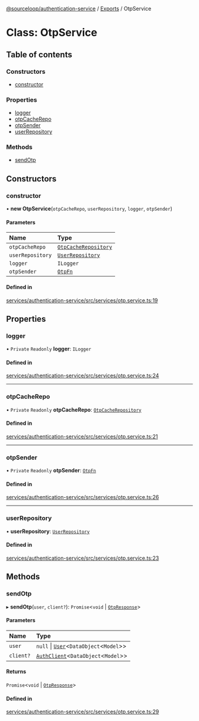 [@sourceloop/authentication-service](../README.md) / [Exports](../modules.md) / OtpService

# Class: OtpService

## Table of contents

### Constructors

- [constructor](OtpService.md#constructor)

### Properties

- [logger](OtpService.md#logger)
- [otpCacheRepo](OtpService.md#otpcacherepo)
- [otpSender](OtpService.md#otpsender)
- [userRepository](OtpService.md#userrepository)

### Methods

- [sendOtp](OtpService.md#sendotp)

## Constructors

### constructor

• **new OtpService**(`otpCacheRepo`, `userRepository`, `logger`, `otpSender`)

#### Parameters

| Name | Type |
| :------ | :------ |
| `otpCacheRepo` | [`OtpCacheRepository`](OtpCacheRepository.md) |
| `userRepository` | [`UserRepository`](UserRepository.md) |
| `logger` | `ILogger` |
| `otpSender` | [`OtpFn`](../modules.md#otpfn) |

#### Defined in

[services/authentication-service/src/services/otp.service.ts:19](https://github.com/sourcefuse/loopback4-microservice-catalog/blob/93a7f917/services/authentication-service/src/services/otp.service.ts#L19)

## Properties

### logger

• `Private` `Readonly` **logger**: `ILogger`

#### Defined in

[services/authentication-service/src/services/otp.service.ts:24](https://github.com/sourcefuse/loopback4-microservice-catalog/blob/93a7f917/services/authentication-service/src/services/otp.service.ts#L24)

___

### otpCacheRepo

• `Private` `Readonly` **otpCacheRepo**: [`OtpCacheRepository`](OtpCacheRepository.md)

#### Defined in

[services/authentication-service/src/services/otp.service.ts:21](https://github.com/sourcefuse/loopback4-microservice-catalog/blob/93a7f917/services/authentication-service/src/services/otp.service.ts#L21)

___

### otpSender

• `Private` `Readonly` **otpSender**: [`OtpFn`](../modules.md#otpfn)

#### Defined in

[services/authentication-service/src/services/otp.service.ts:26](https://github.com/sourcefuse/loopback4-microservice-catalog/blob/93a7f917/services/authentication-service/src/services/otp.service.ts#L26)

___

### userRepository

• **userRepository**: [`UserRepository`](UserRepository.md)

#### Defined in

[services/authentication-service/src/services/otp.service.ts:23](https://github.com/sourcefuse/loopback4-microservice-catalog/blob/93a7f917/services/authentication-service/src/services/otp.service.ts#L23)

## Methods

### sendOtp

▸ **sendOtp**(`user`, `client?`): `Promise`<`void` \| [`OtpResponse`](../interfaces/OtpResponse.md)\>

#### Parameters

| Name | Type |
| :------ | :------ |
| `user` | ``null`` \| [`User`](User.md)<`DataObject`<`Model`\>\> |
| `client?` | [`AuthClient`](AuthClient.md)<`DataObject`<`Model`\>\> |

#### Returns

`Promise`<`void` \| [`OtpResponse`](../interfaces/OtpResponse.md)\>

#### Defined in

[services/authentication-service/src/services/otp.service.ts:29](https://github.com/sourcefuse/loopback4-microservice-catalog/blob/93a7f917/services/authentication-service/src/services/otp.service.ts#L29)
